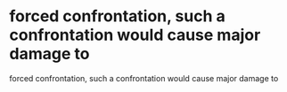 # forced confrontation, such a confrontation would cause major damage to

forced confrontation, such a confrontation would cause major damage to